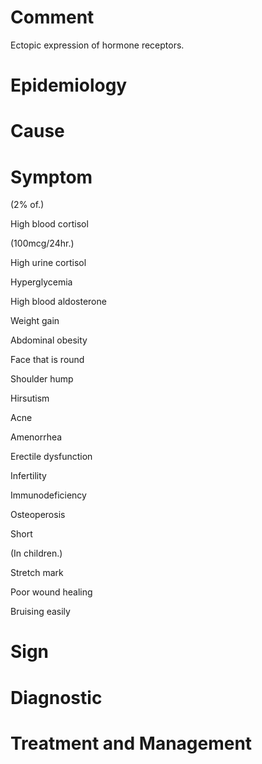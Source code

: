 # Comment

Ectopic expression of hormone receptors.

# Epidemiology

# Cause

# Symptom

(2% of.)

High blood cortisol

(100mcg/24hr.)

High urine cortisol

Hyperglycemia

High blood aldosterone

Weight gain

Abdominal obesity

Face that is round

Shoulder hump

Hirsutism

Acne

Amenorrhea

Erectile dysfunction

Infertility

Immunodeficiency

Osteoperosis

Short

(In children.)

Stretch mark

Poor wound healing

Bruising easily

# Sign

# Diagnostic

# Treatment and Management
